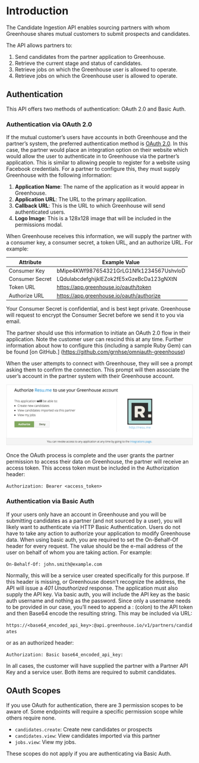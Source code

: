 # Introduction

The Candidate Ingestion API enables sourcing partners with whom Greenhouse shares mutual customers to submit prospects and candidates.

The API allows partners to:

1. Send candidates from the partner application to Greenhouse.
2. Retrieve the current stage and status of candidates.
3. Retrieve jobs on which the Greenhouse user is allowed to operate.
4. Retrieve jobs on which the Greenhouse user is allowed to operate.

## Authentication

This API offers two methods of authentication: OAuth 2.0 and Basic Auth.

### Authentication via OAuth 2.0

If the mutual customer’s users have accounts in both Greenhouse and the partner’s system, the preferred authentication method is [OAuth 2.0](https://tools.ietf.org/html/rfc6749). In this case, the partner would place an integration option on their website which would allow the user to authenticate in to Greenhouse via the partner’s application. This is similar to allowing people to register for a website using Facebook credentials. For a partner to configure this, they must supply Greenhouse with the following information:

1. **Application Name**: The name of the application as it would appear in Greenhouse.
2. **Application URL**: The URL to the primary applilcation.
3. **Callback URL**: This is the URL to which Greenhouse will send
authenticated users.
4. **Logo Image**: This is a 128x128 image that will be included in the
permissions modal.

When Greenhouse receives this information, we will supply the partner with a consumer key, a consumer secret, a token URL, and an authorize URL. For example:


Attribute | Example Value
-------------- | -------------- 
Consumer Key| bMipe4KWf987654321GrLG1Nfk1234567UshvloD
Consumer Secret | LQdulabcdefghijklEZok2fE5xGzeBcDa123gNXtN
Token URL| https://app.greenhouse.io/oauth/token
Authorize URL | https://app.greenhouse.io/oauth/authorize

<aside class="notice">
Your Consumer Secret is confidential, and is best kept private. Greenhouse will request to encrypt the Consumer Secret before we send it to you via email. 
</aside>

The partner should use this information to initiate an OAuth 2.0 flow in their application. Note the customer user can rescind this at any time. Further information about how to configure this (including a sample Ruby Gem) can be found [on GitHub.] (https://github.com/grnhse/omniauth-greenhouse)

When the user attempts to connect with Greenhouse, they will see a prompt asking them to confirm the connection. This prompt will then associate the user’s account in the partner system with their Greenhouse account.

<img src="/images/prompt.png" alt= "Prompt Image" max-width>

Once the OAuth process is complete and the user grants the partner permission to access their data on Greenhouse, the partner will receive an access token.  This access token must be included in the Authorization header:

`Authorization: Bearer <access_token>`

### Authentication via Basic Auth

If your users only have an account in Greenhouse and you will be submitting candidates as a partner (and not sourced by a user), you will likely want to authenticate via HTTP Basic Authentication. Users do not have to take any action to authorize your application to modify Greenhouse data. When using basic auth, you are required to set the On-Behalf-Of header for every request. The value should be the e-mail address of the user on behalf of whom you are taking action. For example:

`On-Behalf-Of: john.smith@example.com`

Normally, this will be a service user created specifically for this purpose. If this header is missing, or Greenhouse doesn’t recognize the address, the API will issue a *401 Unauthorized* response. The application must also supply the API key. Via basic auth, you will include the API key as the basic auth username and nothing as the password. Since only a username needs to be provided in our case, you’ll need to append a : (colon) to the API token and then Base64 encode the resulting string. This may be included via URL:

`https://<base64_encoded_api_key>:@api.greenhouse.io/v1/partners/candidates`

or as an authorized header:

`Authorization: Basic base64_encoded_api_key:`

In all cases, the customer will have supplied the partner with a Partner API Key and a service user. Both items are required to submit candidates.

## OAuth Scopes
If you use OAuth for authentication, there are 3 permission scopes to be aware of. Some endpoints will require a specific permission scope while others require none.

* `candidates.create`: Create new candidates or prospects
* `candidates.view`: View candidates imported via this partner
* `jobs.view`: View my jobs.

<aside class="warning">
These scopes do not apply if you are authenticating via Basic Auth.
</aside>
